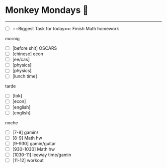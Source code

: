 # Monkey Mondays 🐒
---
- [ ] ==Biggest Task for today==: Finish Math homework

mornig
- [ ] [before shit] OSCARS
- [ ] [chinese] econ
- [ ] [ee/cas] 
- [ ] [physics] 
- [ ] [physics] 
- [ ] [lunch time] 

tarde
- [ ] [tok] 
- [ ] [econ] 
- [ ] [english] 
- [ ] [english] 

noche
- [ ] [7-8] gamin/
- [ ] [8-9] Math hw
- [ ] [9-930] gamin/guitar
- [ ] [930-1030] Math hw
- [ ] [1030-11] leeway time/gamin
- [ ] [11-12] workout